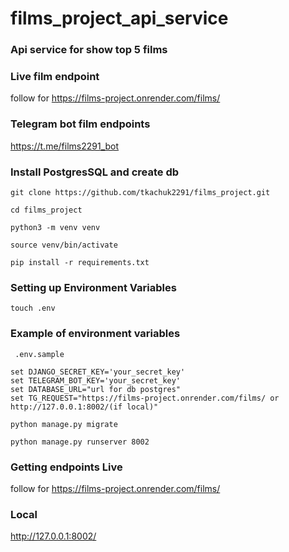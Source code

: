 # films_project_api_service
### Api service for show top 5 films  

### Live film  endpoint 

follow for https://films-project.onrender.com/films/

### Telegram bot film  endpoints 
https://t.me/films2291_bot

###  Install PostgresSQL and create db
```shell
git clone https://github.com/tkachuk2291/films_project.git
``` 
```shell
cd films_project 
```
```shell
python3 -m venv venv  
``` 
```shell
source venv/bin/activate  
```
```shell
pip install -r requirements.txt  
```
### Setting up Environment Variables
```shell
touch .env  
```
### Example of environment variables
``` 
 .env.sample 
```

``` 
set DJANGO_SECRET_KEY='your_secret_key'
set TELEGRAM_BOT_KEY='your_secret_key'
set DATABASE_URL="url for db postgres"
set TG_REQUEST="https://films-project.onrender.com/films/ or http://127.0.0.1:8002/(if local)"
```
```shell
python manage.py migrate  
```
```shell
python manage.py runserver 8002 
```

### Getting endpoints Live
follow for https://films-project.onrender.com/films/
### Local
http://127.0.0.1:8002/














